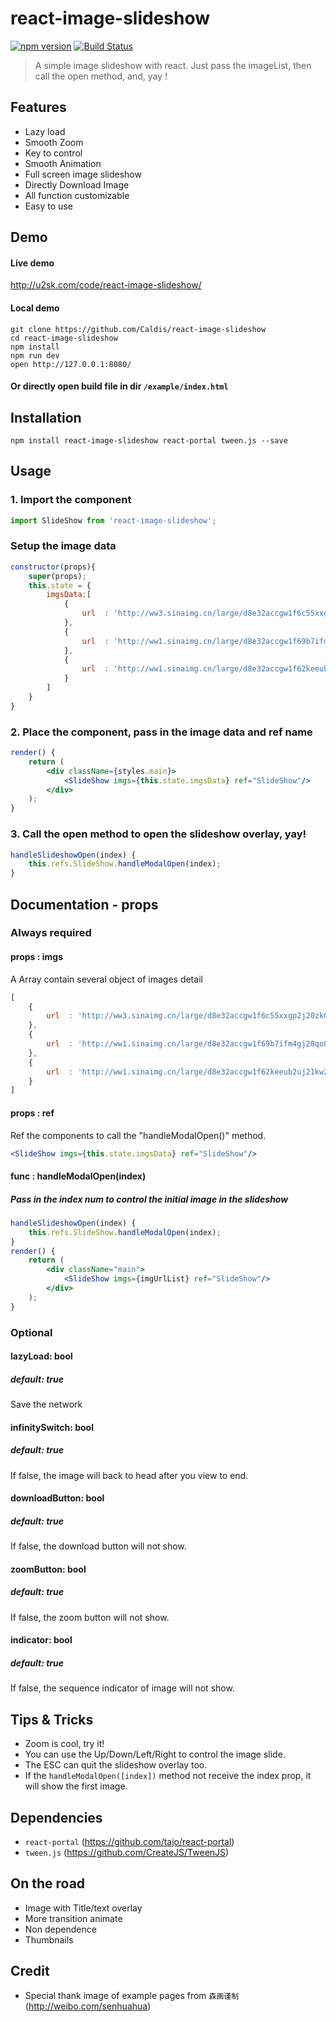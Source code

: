 react-image-slideshow
=====================
[![npm version](https://img.shields.io/npm/v/react-portal.svg?style=flat-square)](https://www.npmjs.com/package/react-image-slideshow)
[![Build Status](https://travis-ci.org/tajo/react-portal.svg?branch=master)](https://www.npmjs.com/package/react-image-slideshow)

> A simple image slideshow with react.
> Just pass the imageList, then call the open method, and, yay !



## Features
- Lazy load
- Smooth Zoom
- Key to control
- Smooth Animation
- Full screen image slideshow
- Directly Download Image
- All function customizable
- Easy to use



## Demo
#### Live demo 
http://u2sk.com/code/react-image-slideshow/
#### Local demo
```shell
git clone https://github.com/Caldis/react-image-slideshow
cd react-image-slideshow
npm install
npm run dev
open http://127.0.0.1:8080/
```
#### Or directly open build file in dir ```/example/index.html```
 
 
## Installation
```shell
npm install react-image-slideshow react-portal tween.js --save
```



## Usage
### 1. Import the component
```jsx
import SlideShow from 'react-image-slideshow';
```
### Setup the image data
```jsx
constructor(props){
    super(props);
    this.state = {
        imgsData:[
            {
                url  : 'http://ww3.sinaimg.cn/large/d8e32accgw1f6c55xxgp2j20zk0qodry.jpg'
            },
            {
                url  : 'http://ww1.sinaimg.cn/large/d8e32accgw1f69b7ifm4gj20qo0qon3e.jpg'
            },
            {
                url  : 'http://ww1.sinaimg.cn/large/d8e32accgw1f62keeub2uj21kw2dc4pa.jpg'
            }
        ]
    }
}
```
### 2. Place the component, pass in the image data and ref name
```jsx
render() {
    return (
        <div className={styles.main}>
            <SlideShow imgs={this.state.imgsData} ref="SlideShow"/>
        </div>
    );
}
```
### 3. Call the open method to open the slideshow overlay, yay!
```jsx
handleSlideshowOpen(index) {
    this.refs.SlideShow.handleModalOpen(index);
}
```



## Documentation - props
### Always required
#### props : imgs
A Array contain several object of images detail
```jsx
[
    {
        url  : 'http://ww3.sinaimg.cn/large/d8e32accgw1f6c55xxgp2j20zk0qodry.jpg'
    },
    {
        url  : 'http://ww1.sinaimg.cn/large/d8e32accgw1f69b7ifm4gj20qo0qon3e.jpg'
    },
    {
        url  : 'http://ww1.sinaimg.cn/large/d8e32accgw1f62keeub2uj21kw2dc4pa.jpg'
    }
]
```
#### props : ref
Ref the components to call the "handleModalOpen()" method.
```jsx
<SlideShow imgs={this.state.imgsData} ref="SlideShow"/>
```
#### func : handleModalOpen(index)
##### Pass in the index num to control the initial image in the slideshow
```jsx
handleSlideshowOpen(index) {
    this.refs.SlideShow.handleModalOpen(index);
}
render() {
    return (
        <div className="main">
            <SlideShow imgs={imgUrlList} ref="SlideShow"/>
        </div>
    );
}
```
### Optional
#### lazyLoad: bool
##### default: true
Save the network
#### infinitySwitch: bool
##### default: true
If false, the image will back to head after you view to end.
#### downloadButton: bool
##### default: true
If false, the download button will not show.
#### zoomButton: bool
##### default: true
If false, the zoom button will not show.
#### indicator: bool
##### default: true
If false, the sequence indicator of image will not show.



## Tips & Tricks
- Zoom is cool, try it!
- You can use the Up/Down/Left/Right to control the image slide.
- The ESC can quit the slideshow overlay too.
- If the ```handleModalOpen([index])``` method not receive the index prop, it will show the first image.



## Dependencies
- ```react-portal``` (https://github.com/tajo/react-portal)
- ```tween.js``` (https://github.com/CreateJS/TweenJS)



## On the road
- Image with Title/text overlay
- More transition animate
- Non dependence
- Thumbnails



## Credit
- Special thank image of example pages from ```森画谨制```(http://weibo.com/senhuahua)